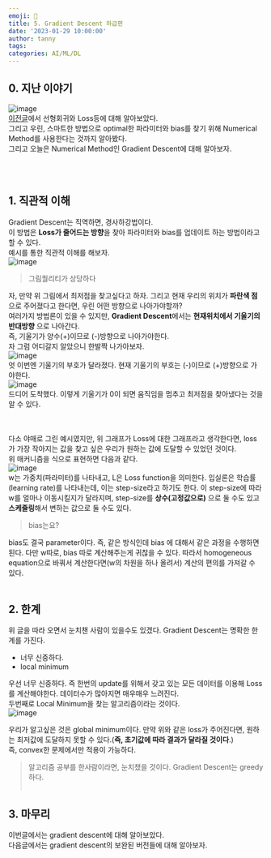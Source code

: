 ```yaml
---
emoji: 🔮
title: 5. Gradient Descent 하급편
date: '2023-01-29 10:00:00'
author: tanny
tags: 
categories: AI/ML/DL
---
```


## 0. 지난 이야기
![image](https://user-images.githubusercontent.com/121401159/216059096-c5eeb283-5e96-42f6-bd15-7c64ec2b3137.png)
<br>
[이전글](https://tannybrown.github.io/ai/5/)에서 선형회귀와 Loss등에 대해 알아보았다. <br>
그리고 우린, 스마트한 방법으로 optimal한 파라미터와 bias를 찾기 위해 Numerical Method를 사용한다는 것까지 알아봤다. <br>
그리고 오늘은 Numerical Method인 Gradient Descent에 대해 알아보자.

<br><br>
## 1. 직관적 이해
Gradient Descent는 직역하면, 경사하강법이다.<br> 이 방법은 **Loss가 줄어드는 방향**을 찾아 파라미터와 bias를 업데이트 하는 방법이라고 할 수 있다.<br>
예시를 통한 직관적 이해를 해보자.<br>
![image](https://user-images.githubusercontent.com/121401159/216073365-d46b5057-690c-4186-b7b8-9727fefb9778.png)<br>
> 그림퀄리티가 상당하다 <br>

자, 만약 위 그림에서 최저점을 찾고싶다고 하자. 그리고 현재 우리의 위치가 **파란색 점**으로 주어졌다고 한다면, 우린 어떤 방향으로 나아가야할까?<br>
여러가지 방법론이 있을 수 있지만, **Gradient Descent**에서는 **현재위치에서 기울기의 반대방향** 으로 나아간다.<br>
즉, 기울기가 양수(+)이므로 (-)방향으로 나아가야한다.<br>
자 그럼 어디갈지 알았으니 한발짝 나가아보자. <br>
![image](https://user-images.githubusercontent.com/121401159/216073715-42b5ea14-97f4-426c-af86-c8782d1b95e6.png)
<br>
엇 이번엔 기울기의 부호가 달라졌다. 현재 기울기의 부호는 (-)이므로 (+)방향으로 가야한다.<br>
![image](https://user-images.githubusercontent.com/121401159/216074025-07c7dabd-f67f-4f6c-a464-2e824428d45f.png)<br>
드디어 도착했다. 이렇게 기울기가 0이 되면 움직임을 멈추고 최저점을 찾아냈다는 것을 알 수 있다.<br>

<br><br>
다소 야매로 그린 예시였지만, 위 그래프가 Loss에 대한 그래프라고 생각한다면, loss가 가장 작아지는 값을 찾고 싶은 우리가 원하는 값에 도달할 수 있었던 것이다.<br>
위 매커니즘을 식으로 표현하면 다음과 같다.<br>
![image](https://user-images.githubusercontent.com/121401159/216074281-39220e6e-6ced-42ef-bbdf-d43c76437bc3.png)<br>
w는 가중치(파라미터)를 나타내고, L은 Loss function을 의미한다. 입실론은 학습률(learning rate)를 나타내는데, 이는 step-size라고 하기도 한다. 이 step-size에 따라 w를 얼마나 이동시킬지가 달라지며, step-size를 **상수(고정값으로)** 으로 둘 수도 있고 **스케줄링**해서 변하는 값으로 둘 수도 있다.<br>
> bias는요?

bias도 결국 parameter이다. 즉, 같은 방식인데 bias 에 대해서 같은 과정을 수행하면 된다. 다만 w따로, bias 따로 계산해주는게 귀찮을 수 있다. 따라서 homogeneous equation으로 바꿔서 계산한다면(w의 차원을 하나 올려서) 계산의 편의를 가져갈 수 있다.<br><br>

## 2. 한계
위 글을 따라 오면서 눈치챈 사람이 있을수도 있겠다. Gradient Descent는 명확한 한계를 가진다. <br>
- 너무 신중하다.
- local minimum <br>

우선 너무 신중하다. 즉 한번의 update를 위해서 갖고 있는 모든 데이터를 이용해 Loss를 계산해야한다. 데이터수가 많아지면 매우매우 느려진다.<br>
두번째로 Local Minimum을 찾는 알고리즘이라는 것이다.<br>
![image](https://user-images.githubusercontent.com/121401159/216072186-48307436-a632-4a7a-9a5d-7eeaa6b781a5.png)<br>

우리가 알고싶은 것은 global minimum이다. 만약 위와 같은 loss가 주어진다면, 원하는 최저값에 도달하지 못할 수 있다.(**즉, 초기값에 따라 결과가 달라질 것이다**.)<br>
즉, convex한 문제에서만 적용이 가능하다.
> 알고리즘 공부를 한사람이라면, 눈치챘을 것이다. Gradient Descent는 greedy 하다.
<br><br>
## 3. 마무리
이번글에서는 gradient descent에 대해 알아보았다.<br>
다음글에서는 gradient descent의 보완된 버전들에 대해 알아보자.

```toc

```

